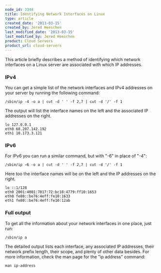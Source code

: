 ```yaml
---
node_id: 3348
title: Identifying Network Interfaces on Linux
type: article
created_date: '2013-03-15'
created_by: Jered Heeschen
last_modified_date: '2013-03-15'
last_modified_by: Jered Heeschen
product: Cloud Servers
product_url: cloud-servers
---
```


This article briefly describes a method of identifying which network interfaces on a Linux server are associated with which IP addresses.

### IPv4

You can get a simple list of the network interfaces and IPv4 addresses on your server by running the following command:

    /sbin/ip -4 -o a | cut -d ' ' -f 2,7 | cut -d '/' -f 1

The output will list the interface names on the left and the associated IP addresses on the right.

    lo 127.0.0.1
    eth0 68.207.142.192
    eth1 10.173.3.121

### IPv6

For IPv6 you can run a similar command, but with "-6" in place of "-4":

    /sbin/ip −6 -o a | cut -d ' ' -f 2,7 | cut -d '/' -f 1

Here too the interface names will be on the left and the IP addresses on the right.

    lo ::1/128
    eth0 2001:4801:7817:72:bc18:4779:ff10:1653
    eth0 fe80::be76:4eff:fe10:1633
    eth1 fe80::be76:4eff:fe10:12ab


### Full output

To get all the information about your network interfaces in one place, just run:

    /sbin/ip a

The detailed output lists each interface, any associated IP addresses, their network prefix length, their scope, and plenty of other data besides.  For more information, check the man page for the "ip address" command:

    man ip-address
